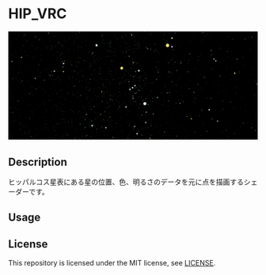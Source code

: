 # HIP_VRC
![star](img/star_img.png)
## Description
ヒッパルコス星表にある星の位置、色、明るさのデータを元に点を描画するシェーダーです。

## Usage

## License
This repository is licensed under the MIT license, see [LICENSE](./LICENSE).

